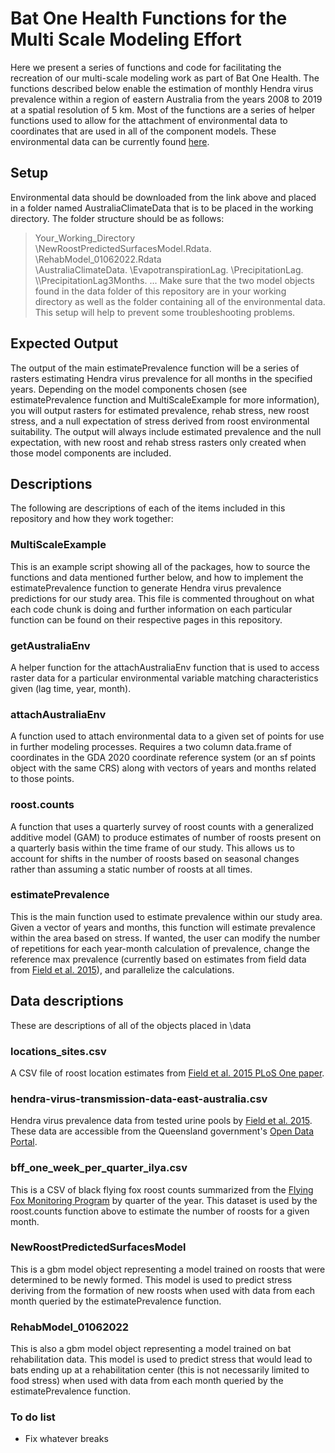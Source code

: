 # Bat One Health Functions for the Multi Scale Modeling Effort
Here we present a series of functions and code for facilitating the recreation of our multi-scale modeling work as part of Bat One Health. The functions described below enable the estimation of monthly Hendra virus prevalence within a region of eastern Australia from the years 2008 to 2019 at a spatial resolution of 5 km. Most of the functions are a series of helper functions used to allow for the attachment of environmental data to coordinates that are used in all of the component models. These environmental data can be currently found [here](https://drive.google.com/drive/folders/1cfwvPG9wID0MgaP332Dt2KXR_zsZXcRR?usp=sharing). 

## Setup
Environmental data should be downloaded from the link above and placed in a folder named AustraliaClimateData that is to be placed in the working directory. The folder structure should be as follows:
>Your_Working_Directory<br>
>\NewRoostPredictedSurfacesModel.Rdata. 
>\RehabModel_01062022.Rdata  
>\AustraliaClimateData. 
>\\EvapotranspirationLag. 
>\\PrecipitationLag. 
>\\\PrecipitationLag3Months. 
>...
Make sure that the two model objects found in the data folder of this repository are in your working directory as well as the folder containing all of the environmental data. This setup will help to prevent some troubleshooting problems.

## Expected Output
The output of the main estimatePrevalence function will be a series of rasters estimating Hendra virus prevalence for all months in the specified years. Depending on the model components chosen (see estimatePrevalence function and MultiScaleExample for more information), you will output rasters for estimated prevalence, rehab stress, new roost stress, and a null expectation of stress derived from roost environmental suitability. The output will always include estimated prevalence and the null expectation, with new roost and rehab stress rasters only created when those model components are included.

## Descriptions
The following are descriptions of each of the items included in this repository and how they work together:

### MultiScaleExample
This is an example script showing all of the packages, how to source the functions and data mentioned further below, and how to implement the estimatePrevalence function to generate Hendra virus prevalence predictions for our study area. This file is commented throughout on what each code chunk is doing and further information on each particular function can be found on their respective pages in this repository.

### getAustraliaEnv
A helper function for the attachAustraliaEnv function that is used to access raster data for a particular environmental variable matching characteristics given (lag time, year, month).

### attachAustraliaEnv
A function used to attach environmental data to a given set of points for use in further modeling processes. Requires a two column data.frame of coordinates in the GDA 2020 coordinate reference system (or an sf points object with the same CRS) along with vectors of years and months related to those points.

### roost.counts
A function that uses a quarterly survey of roost counts with a generalized additive model (GAM) to produce estimates of number of roosts present on a quarterly basis within the time frame of our study. This allows us to account for shifts in the number of roosts based on seasonal changes rather than assuming a static number of roosts at all times. 

### estimatePrevalence
This is the main function used to estimate prevalence within our study area. Given a vector of years and months, this function will estimate prevalence within the area based on stress. If wanted, the user can modify the number of repetitions for each year-month calculation of prevalence, change the reference max prevalence (currently based on estimates from field data from [Field et al. 2015](https://doi.org/10.1371/journal.pone.0144055)), and parallelize the calculations. 

## Data descriptions
These are descriptions of all of the objects placed in \data

### locations_sites.csv 
A CSV file of roost location estimates from [Field et al. 2015 PLoS One paper](https://doi.org/10.1371/journal.pone.0144055).

### hendra-virus-transmission-data-east-australia.csv
Hendra virus prevalence data from tested urine pools by [Field et al. 2015](https://doi.org/10.1371/journal.pone.0144055). These data are accessible from the Queensland government's [Open Data Portal](https://www.data.qld.gov.au/dataset/hev-infection-flying-foxes-eastern-australia).

### bff_one_week_per_quarter_ilya.csv
This is a CSV of black flying fox roost counts summarized from the [Flying Fox Monitoring Program](https://www.data.qld.gov.au/dataset/flying-fox-monitoring-program) by quarter of the year. This dataset is used by the roost.counts function above to estimate the number of roosts for a given month. 

### NewRoostPredictedSurfacesModel
This is a gbm model object representing a model trained on roosts that were determined to be newly formed. This model is used to predict stress deriving from the formation of new roosts when used with data from each month queried by the estimatePrevalence function.

### RehabModel_01062022
This is also a gbm model object representing a model trained on bat rehabilitation data. This model is used to predict stress that would lead to bats ending up at a rehabilitation center (this is not necessarily limited to food stress) when used with data from each month queried by the estimatePrevalence function.

### To do list
* Fix whatever breaks
